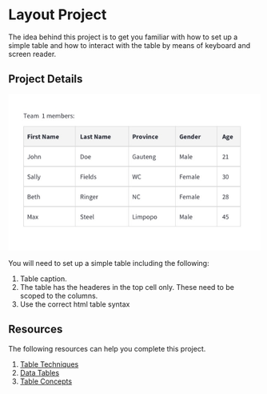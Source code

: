 # Layout Project
The idea behind this project is to get you familiar with how to set up a simple table and how to interact with the table by means of keyboard and screen reader.
                
## Project Details
![example image](https://github.com/caperaven/training/blob/master/images/accessibility/project5.jpg)

You will need to set up a simple table including the following: 
1. Table caption.
1. The table has the headeres in the top cell only. These need to be scoped to the columns.
1. Use the correct html table syntax

## Resources
The following resources can help you complete this project.

1. [Table Techniques](https://webaim.org/techniques/tables/)
1. [Data Tables](https://webaim.org/techniques/tables/data)
1. [Table Concepts](https://www.w3.org/WAI/tutorials/tables/)